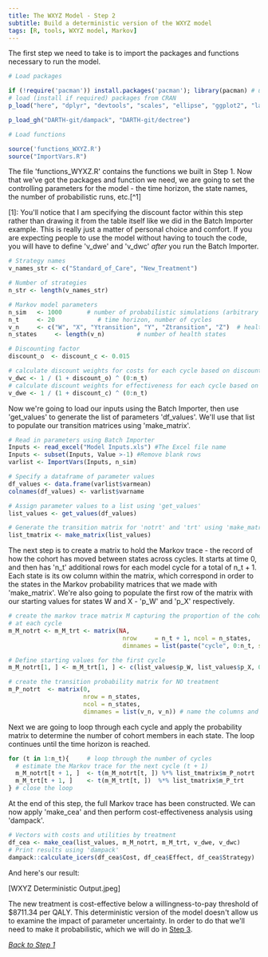 ```yaml
---
title: The WXYZ Model - Step 2
subtitle: Build a deterministic version of the WXYZ model
tags: [R, tools, WXYZ model, Markov]
---
```


The first step we need to take is to import the packages and functions necessary to run the model.

```r
# Load packages

if (!require('pacman')) install.packages('pacman'); library(pacman) # use this package to conveniently install other packages
# load (install if required) packages from CRAN
p_load("here", "dplyr", "devtools", "scales", "ellipse", "ggplot2", "lazyeval", "igraph", "truncnorm", "ggraph", "reshape2", "knitr", "stringr", "diagram", "bcea", "readxl")                                               

p_load_gh("DARTH-git/dampack", "DARTH-git/dectree")

# Load functions

source('functions_WXYZ.R')
source("ImportVars.R")
```

The file 'functions_WYXZ.R' contains the functions we built in Step 1. Now that we've got the packages and function we need, we are going to set the controlling parameters for the model - the time horizon, the state names, the number of probabilistic runs, etc.[^1]

[1]: You'll notice that I am specifying the discount factor within this step rather than drawing it from the table itself like we did in the Batch Importer example. This is really just a matter of personal choice and comfort. If you are expecting people to use the model without having to touch the code, you will have to define 'v_dwe' and 'v_dwc' *after* you run the Batch Importer.

```r
# Strategy names
v_names_str <- c("Standard_of_Care", "New_Treatment") 

# Number of strategies
n_str <- length(v_names_str)

# Markov model parameters
n_sim   <- 1000       # number of probabilistic simulations (arbitrary for deterministic model)
n_t     <- 20            # time horizon, number of cycles
v_n     <- c("W", "X", "Ytransition", "Y", "Ztransition", "Z")  # health state names  
n_states     <- length(v_n)         # number of health states

# Discounting factor
discount_o  <- discount_c <- 0.015

# calculate discount weights for costs for each cycle based on discount rate d_c
v_dwc <- 1 / (1 + discount_o) ^ (0:n_t) 
# calculate discount weights for effectiveness for each cycle based on discount rate d_e
v_dwe <- 1 / (1 + discount_c) ^ (0:n_t) 
```

Now we're going to load our inputs using the Batch Importer, then use 'get_values' to generate the list of parameters 'df_values'. We'll use that list to populate our transition matrices using 'make_matrix'.

```r
# Read in parameters using Batch Importer
Inputs <- read_excel("Model Inputs.xls") #The Excel file name
Inputs <- subset(Inputs, Value >-1) #Remove blank rows
varlist <- ImportVars(Inputs, n_sim)

# Specify a dataframe of parameter values
df_values <- data.frame(varlist$varmean)
colnames(df_values) <- varlist$varname

# Assign parameter values to a list using 'get_values'
list_values <- get_values(df_values)

# Generate the transition matrix for 'notrt' and 'trt' using 'make_matrix'
list_tmatrix <- make_matrix(list_values)
```

The next step is to create a matrix to hold the Markov trace - the record of how the cohort has moved between states across cycles. It starts at time 0, and then has 'n_t' additional rows for each model cycle for a total of n_t + 1. Each state is its ow column within the matrix, which correspond in order to the states in the Markov probability matrices that we made with 'make_matrix'. We're also going to populate the first row of the matrix with our starting values for states W and X - 'p_W' and 'p_X' respectively.

```r
# create the markov trace matrix M capturing the proportion of the cohort in each state 
# at each cycle
m_M_notrt <- m_M_trt <- matrix(NA, 
                                nrow     = n_t + 1, ncol = n_states,
                                dimnames = list(paste("cycle", 0:n_t, sep = " "), v_n))

# Define starting values for the first cycle
m_M_notrt[1, ] <- m_M_trt[1, ] <- c(list_values$p_W, list_values$p_X, 0, 0, 0, 0) 

# create the transition probability matrix for NO treatment
m_P_notrt  <- matrix(0,
                     nrow = n_states,
                     ncol = n_states,
                     dimnames = list(v_n, v_n)) # name the columns and rows of the matrix
```

Next we are going to loop through each cycle and apply the probability matrix to determine the number of cohort members in each state. The loop continues until the time horizon is reached.

```r
for (t in 1:n_t){     # loop through the number of cycles
  # estimate the Markov trace for the next cycle (t + 1)
  m_M_notrt[t + 1, ]  <- t(m_M_notrt[t, ]) %*% list_tmatrix$m_P_notrt
  m_M_trt[t + 1, ]    <- t(m_M_trt[t, ])  %*% list_tmatrix$m_P_trt      
} # close the loop
```

At the end of this step, the full Markov trace has been constructed. We can now apply 'make_cea' and then perform cost-effectiveness analysis using 'dampack'.

```r
# Vectors with costs and utilities by treatment
df_cea <- make_cea(list_values, m_M_notrt, m_M_trt, v_dwe, v_dwc)
# Print results using 'dampack'
dampack::calculate_icers(df_cea$Cost, df_cea$Effect, df_cea$Strategy)
```

And here's our result:

[WXYZ Deterministic Output.jpeg]

The new treatment is cost-effective below a willingness-to-pay threshold of $8711.34 per QALY. This deterministic version of the model doesn't allow us to examine the impact of parameter uncertainty. In order to do that we'll need to make it probabilistic, which we will do in [Step 3](https://healthyuncertainty.github.io/WXYZ-Model/WXYZ-Step3/).

*[Back to Step 1](https://healthyuncertainty.github.io/WXYZ-Model/WXYZ-Step1/)*